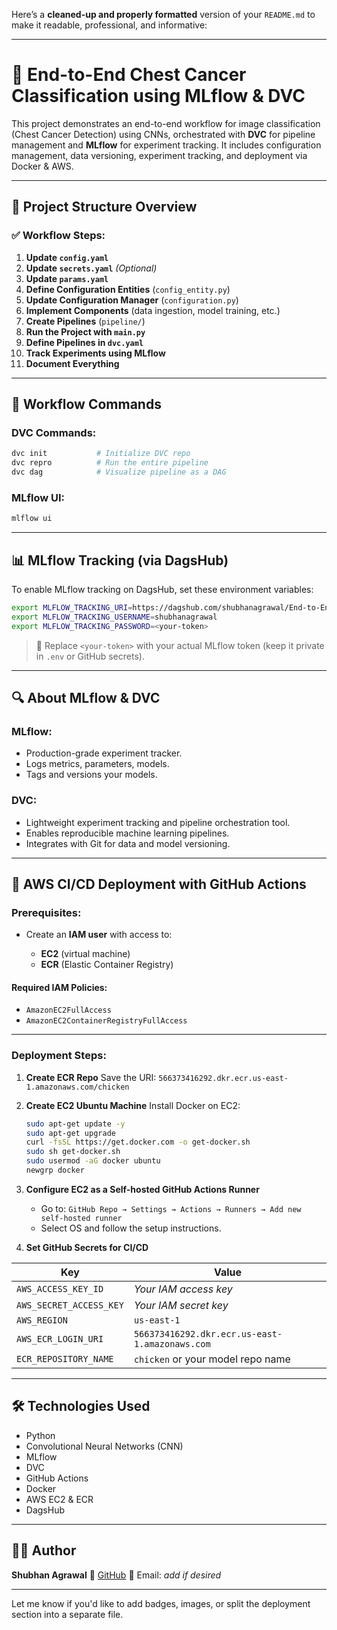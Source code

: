 Here’s a **cleaned-up and properly formatted** version of your `README.md` to make it readable, professional, and informative:

---

# 🩻 End-to-End Chest Cancer Classification using MLflow & DVC

This project demonstrates an end-to-end workflow for image classification (Chest Cancer Detection) using CNNs, orchestrated with **DVC** for pipeline management and **MLflow** for experiment tracking. It includes configuration management, data versioning, experiment tracking, and deployment via Docker & AWS.

---

## 📌 Project Structure Overview

### ✅ Workflow Steps:

1. **Update `config.yaml`**
2. **Update `secrets.yaml`** *(Optional)*
3. **Update `params.yaml`**
4. **Define Configuration Entities** (`config_entity.py`)
5. **Update Configuration Manager** (`configuration.py`)
6. **Implement Components** (data ingestion, model training, etc.)
7. **Create Pipelines** (`pipeline/`)
8. **Run the Project with `main.py`**
9. **Define Pipelines in `dvc.yaml`**
10. **Track Experiments using MLflow**
11. **Document Everything**

---

## 🔁 Workflow Commands

### DVC Commands:

```bash
dvc init           # Initialize DVC repo
dvc repro          # Run the entire pipeline
dvc dag            # Visualize pipeline as a DAG
```

### MLflow UI:

```bash
mlflow ui
```

---

## 📊 MLflow Tracking (via DagsHub)

To enable MLflow tracking on DagsHub, set these environment variables:

```bash
export MLFLOW_TRACKING_URI=https://dagshub.com/shubhanagrawal/End-to-End-Chest-Cancer-Classification-using-MLfLow-DVC.mlflow
export MLFLOW_TRACKING_USERNAME=shubhanagrawal
export MLFLOW_TRACKING_PASSWORD=<your-token>
```

> 🔐 Replace `<your-token>` with your actual MLflow token (keep it private in `.env` or GitHub secrets).

---

## 🔍 About MLflow & DVC

### MLflow:

* Production-grade experiment tracker.
* Logs metrics, parameters, models.
* Tags and versions your models.

### DVC:

* Lightweight experiment tracking and pipeline orchestration tool.
* Enables reproducible machine learning pipelines.
* Integrates with Git for data and model versioning.

---

## 🚀 AWS CI/CD Deployment with GitHub Actions

### Prerequisites:

* Create an **IAM user** with access to:

  * **EC2** (virtual machine)
  * **ECR** (Elastic Container Registry)

#### Required IAM Policies:

* `AmazonEC2FullAccess`
* `AmazonEC2ContainerRegistryFullAccess`

---

### Deployment Steps:

1. **Create ECR Repo**
   Save the URI:
   `566373416292.dkr.ecr.us-east-1.amazonaws.com/chicken`

2. **Create EC2 Ubuntu Machine**
   Install Docker on EC2:

   ```bash
   sudo apt-get update -y
   sudo apt-get upgrade
   curl -fsSL https://get.docker.com -o get-docker.sh
   sudo sh get-docker.sh
   sudo usermod -aG docker ubuntu
   newgrp docker
   ```

3. **Configure EC2 as a Self-hosted GitHub Actions Runner**

   * Go to: `GitHub Repo → Settings → Actions → Runners → Add new self-hosted runner`
   * Select OS and follow the setup instructions.

4. **Set GitHub Secrets for CI/CD**

| Key                     | Value                                          |
| ----------------------- | ---------------------------------------------- |
| `AWS_ACCESS_KEY_ID`     | *Your IAM access key*                          |
| `AWS_SECRET_ACCESS_KEY` | *Your IAM secret key*                          |
| `AWS_REGION`            | `us-east-1`                                    |
| `AWS_ECR_LOGIN_URI`     | `566373416292.dkr.ecr.us-east-1.amazonaws.com` |
| `ECR_REPOSITORY_NAME`   | `chicken` or your model repo name              |

---

## 🛠 Technologies Used

* Python
* Convolutional Neural Networks (CNN)
* MLflow
* DVC
* GitHub Actions
* Docker
* AWS EC2 & ECR
* DagsHub

---

## 👨‍💻 Author

**Shubhan Agrawal**
📍 [GitHub](https://github.com/shubhanagrawal)
📧 Email: *add if desired*

---

Let me know if you'd like to add badges, images, or split the deployment section into a separate file.
